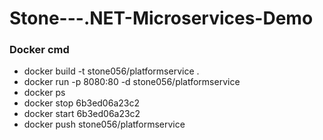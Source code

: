 # Stone---.NET-Microservices-Demo

### Docker cmd
- docker build -t stone056/platformservice .
- docker run -p 8080:80 -d stone056/platformservice
- docker ps
- docker stop 6b3ed06a23c2
- docker start  6b3ed06a23c2
- docker push stone056/platformservice
